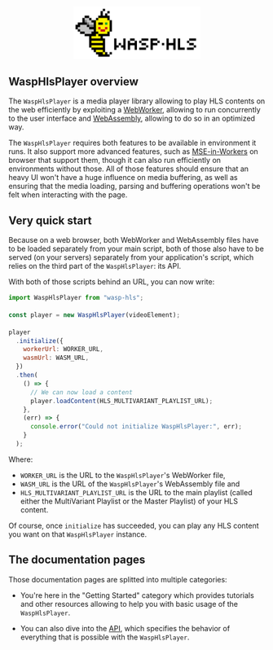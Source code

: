 <p align="center">
  <img style="max-width: 250px;" src="../images/logo.png" />
</p>

## WaspHlsPlayer overview

The `WaspHlsPlayer` is a media player library allowing to play HLS contents on
the web efficiently by exploiting a [WebWorker](https://en.wikipedia.org/wiki/Web_worker),
allowing to run concurrently to the user interface and [WebAssembly](https://webassembly.org/),
allowing to do so in an optimized way.

The `WaspHlsPlayer` requires both features to be available in environment it
runs. It also support more advanced features, such as [MSE-in-Workers](https://chromestatus.com/feature/5177263249162240)
on browser that support them, though it can also run efficiently on
environments without those.
All of those features should ensure that an heavy UI won't have a huge influence
on media buffering, as well as ensuring that the media loading, parsing and
buffering operations won't be felt when interacting with the page.

## Very quick start

Because on a web browser, both WebWorker and WebAssembly files have to be
loaded separately from your main script, both of those also have to be
served (on your servers) separately from your application's script, which
relies on the third part of the `WaspHlsPlayer`: its API.

With both of those scripts behind an URL, you can now write:

```js
import WaspHlsPlayer from "wasp-hls";

const player = new WaspHlsPlayer(videoElement);

player
  .initialize({
    workerUrl: WORKER_URL,
    wasmUrl: WASM_URL,
  })
  .then(
    () => {
      // We can now load a content
      player.loadContent(HLS_MULTIVARIANT_PLAYLIST_URL);
    },
    (err) => {
      console.error("Could not initialize WaspHlsPlayer:", err);
    }
  );
```

Where:

- `WORKER_URL` is the URL to the `WaspHlsPlayer`'s WebWorker file,
- `WASM_URL` is the URL of the `WaspHlsPlayer`'s WebAssembly file and
- `HLS_MULTIVARIANT_PLAYLIST_URL` is the URL to the main playlist (called
  either the MultiVariant Playlist or the Master Playlist) of your HLS content.

Of course, once `initialize` has succeeded, you can play any HLS content you
want on that `WaspHlsPlayer` instance.

## The documentation pages

Those documentation pages are splitted into multiple categories:

- You're here in the "Getting Started" category which provides tutorials and
  other resources allowing to help you with basic usage of the `WaspHlsPlayer`.

- You can also dive into the [API](../API/Overview.md), which specifies the
  behavior of everything that is possible with the `WaspHlsPlayer`.
